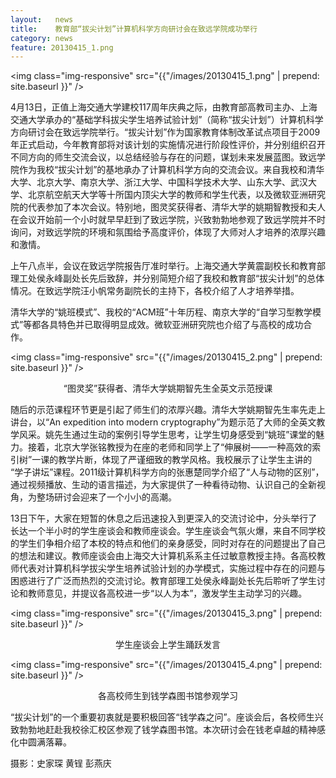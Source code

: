 ```yaml
---
layout:   news
title:    教育部“拔尖计划”计算机科学方向研讨会在致远学院成功举行
category: news
feature: 20130415_1.png
---
```


<img class="img-responsive" src="{{"/images/20130415_1.png" | prepend: site.baseurl }}" />

4月13日，正值上海交通大学建校117周年庆典之际，由教育部高教司主办、上海交通大学承办的“基础学科拔尖学生培养试验计划”（简称“拔尖计划”）计算机科学方向研讨会在致远学院举行。“拔尖计划”作为国家教育体制改革试点项目于2009年正式启动，今年教育部将对该计划的实施情况进行阶段性评价，并分别组织召开不同方向的师生交流会议，以总结经验与存在的问题，谋划未来发展蓝图。致远学院作为我校“拔尖计划”的基地承办了计算机科学方向的交流会议。来自我校和清华大学、北京大学、南京大学、浙江大学、中国科学技术大学、山东大学、武汉大学、北京航空航天大学等十所国内顶尖大学的教师和学生代表，以及微软亚洲研究院的代表参加了本次会议。特别地，图灵奖获得者、清华大学的姚期智教授和夫人在会议开始前一个小时就早早赶到了致远学院，兴致勃勃地参观了致远学院并不时询问，对致远学院的环境和氛围给予高度评价，体现了大师对人才培养的浓厚兴趣和激情。

上午八点半，会议在致远学院报告厅准时举行。上海交通大学黄震副校长和教育部理工处侯永峰副处长先后致辞，并分别简短介绍了我校和教育部“拔尖计划”的总体情况。在致远学院汪小帆常务副院长的主持下，各校介绍了人才培养举措。

清华大学的“姚班模式”、我校的“ACM班”十年历程、南京大学的“自学习型教学模式”等都各具特色并已取得明显成效。微软亚洲研究院也介绍了与高校的成功合作。

<img class="img-responsive" src="{{"/images/20130415_2.png" | prepend: site.baseurl }}" />

<p style="text-align:center; !important;">“图灵奖”获得者、清华大学姚期智先生全英文示范授课</p>

随后的示范课程环节更是引起了师生们的浓厚兴趣。清华大学姚期智先生率先走上讲台，以“An expedition into modern cryptography”为题示范了大师的全英文教学风采。姚先生通过生动的案例引导学生思考，让学生切身感受到“姚班”课堂的魅力。接着，北京大学张铭教授为在座的老师和同学上了“伸展树——一种高效的索引树”一课的教学片断，体现了严谨细致的教学风格。我校展示了让学生主讲的 “学子讲坛”课程。2011级计算机科学方向的张惠楚同学介绍了“人与动物的区别”，通过视频播放、生动的语言描述，为大家提供了一种看待动物、认识自己的全新视角，为整场研讨会迎来了一个小小的高潮。

13日下午，大家在短暂的休息之后迅速投入到更深入的交流讨论中，分头举行了长达一个半小时的学生座谈会和教师座谈会。学生座谈会气氛火爆，来自不同学校的学生们争相介绍了本校的特点和他们的亲身感受，同时对存在的问题提出了自己的想法和建议。教师座谈会由上海交大计算机系系主任过敏意教授主持。各高校教师代表对计算机科学拔尖学生培养试验计划的办学模式，实施过程中存在的问题与困惑进行了广泛而热烈的交流讨论。教育部理工处侯永峰副处长先后聆听了学生讨论和教师意见，并提议各高校进一步“以人为本”，激发学生主动学习的兴趣。

<img class="img-responsive" src="{{"/images/20130415_3.png" | prepend: site.baseurl }}" />

<p style="text-align:center; !important;">学生座谈会上学生踊跃发言</p>

<img class="img-responsive" src="{{"/images/20130415_4.png" | prepend: site.baseurl }}" />

<p style="text-align:center; !important;">各高校师生到钱学森图书馆参观学习</p>

“拔尖计划”的一个重要初衷就是要积极回答“钱学森之问”。座谈会后，各校师生兴致勃勃地赶赴我校徐汇校区参观了钱学森图书馆。本次研讨会在钱老卓越的精神感化中圆满落幕。

<p class="author">摄影：史家琛 黄锃 彭燕庆</p>
